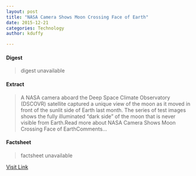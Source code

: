 ```yaml
---
layout: post
title: "NASA Camera Shows Moon Crossing Face of Earth"
date: 2015-12-21
categories: Technology
author: kduffy

---
```



#### Digest
>digest unavailable

#### Extract
>A NASA camera aboard the Deep Space Climate Observatory (DSCOVR) satellite captured a unique view of the moon as it moved in front of the sunlit side of Earth last month. The series of test images shows the fully illuminated “dark side” of the moon that is never visible from Earth.Read more about NASA Camera Shows Moon Crossing Face of EarthComments...

#### Factsheet
>factsheet unavailable

[Visit Link](http://www.pddnet.com/news/2015/08/nasa-camera-shows-moon-crossing-face-earth)


